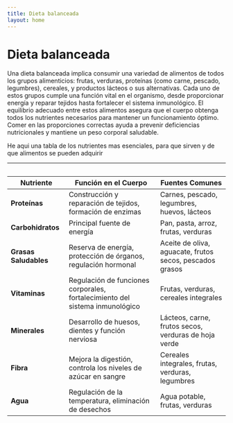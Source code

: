 ```yaml
---
title: Dieta balanceada
layout: home
---
```

# Dieta balanceada


Una dieta balanceada implica consumir una variedad de alimentos de todos los grupos alimenticios:
frutas, verduras, proteínas (como carne, pescado, legumbres), cereales, y productos lácteos o sus alternativas.
Cada uno de estos grupos cumple una función vital en el organismo, desde proporcionar energía y reparar tejidos
hasta fortalecer el sistema inmunológico. El equilibrio adecuado entre estos alimentos asegura que el cuerpo
obtenga todos los nutrientes necesarios para mantener un funcionamiento óptimo. Comer en las proporciones
correctas ayuda a prevenir deficiencias nutricionales y mantiene un peso corporal saludable.


He aqui una tabla de los nutrientes mas esenciales, para que sirven y de que alimentos se pueden adquirir

----
##
| **Nutriente**      | **Función en el Cuerpo**                                     | **Fuentes Comunes**                             |
|--------------------|--------------------------------------------------------------|-------------------------------------------------|
| **Proteínas**       | Construcción y reparación de tejidos, formación de enzimas   | Carnes, pescado, legumbres, huevos, lácteos     |
| **Carbohidratos**   | Principal fuente de energía                                 | Pan, pasta, arroz, frutas, verduras             |
| **Grasas Saludables**| Reserva de energía, protección de órganos, regulación hormonal | Aceite de oliva, aguacate, frutos secos, pescados grasos |
| **Vitaminas**       | Regulación de funciones corporales, fortalecimiento del sistema inmunológico | Frutas, verduras, cereales integrales  |
| **Minerales**       | Desarrollo de huesos, dientes y función nerviosa             | Lácteos, carne, frutos secos, verduras de hoja verde |
| **Fibra**           | Mejora la digestión, controla los niveles de azúcar en sangre | Cereales integrales, frutas, verduras, legumbres |
| **Agua**            | Regulación de la temperatura, eliminación de desechos        | Agua potable, frutas, verduras                  |
